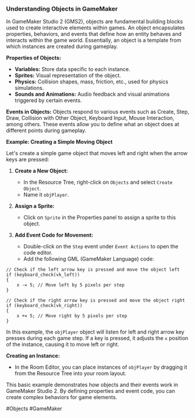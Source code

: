 ### Understanding Objects in GameMaker

In GameMaker Studio 2 (GMS2), objects are fundamental building blocks used to create interactive elements within games. An object encapsulates properties, behaviors, and events that define how an entity behaves and interacts within the game world. Essentially, an object is a template from which instances are created during gameplay.

**Properties of Objects:**
- **Variables:** Store data specific to each instance.
- **Sprites:** Visual representation of the object.
- **Physics:** Collision shapes, mass, friction, etc., used for physics simulations.
- **Sounds and Animations:** Audio feedback and visual animations triggered by certain events.

**Events in Objects:**
Objects respond to various events such as Create, Step, Draw, Collision with Other Object, Keyboard Input, Mouse Interaction, among others. These events allow you to define what an object does at different points during gameplay.

**Example: Creating a Simple Moving Object**

Let's create a simple game object that moves left and right when the arrow keys are pressed:

1. **Create a New Object:**
   - In the Resource Tree, right-click on `Objects` and select `Create Object`.
   - Name it `objPlayer`.

2. **Assign a Sprite:**
   - Click on `Sprite` in the Properties panel to assign a sprite to this object.
   
3. **Add Event Code for Movement:**
   - Double-click on the `Step` event under `Event Actions` to open the code editor.
   - Add the following GML (GameMaker Language) code:

```gml
// Check if the left arrow key is pressed and move the object left
if (keyboard_check(vk_left))
{
    x -= 5; // Move left by 5 pixels per step
}

// Check if the right arrow key is pressed and move the object right
if (keyboard_check(vk_right))
{
    x += 5; // Move right by 5 pixels per step
}
```

In this example, the `objPlayer` object will listen for left and right arrow key presses during each game step. If a key is pressed, it adjusts the `x` position of the instance, causing it to move left or right.

**Creating an Instance:**
- In the Room Editor, you can place instances of `objPlayer` by dragging it from the Resource Tree into your room layout.

This basic example demonstrates how objects and their events work in GameMaker Studio 2. By defining properties and event code, you can create complex behaviors for game elements.

#Objects #GameMaker
